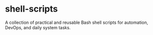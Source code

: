# shell-scripts
A collection of practical and reusable Bash shell scripts for automation, DevOps, and daily system tasks.
